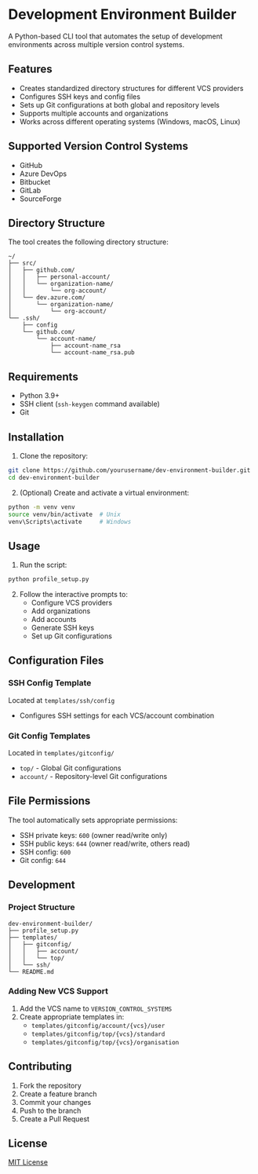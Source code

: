 # Development Environment Builder

A Python-based CLI tool that automates the setup of development environments across multiple version control systems.

## Features

- Creates standardized directory structures for different VCS providers
- Configures SSH keys and config files
- Sets up Git configurations at both global and repository levels
- Supports multiple accounts and organizations
- Works across different operating systems (Windows, macOS, Linux)

## Supported Version Control Systems

- GitHub
- Azure DevOps
- Bitbucket
- GitLab
- SourceForge

## Directory Structure

The tool creates the following directory structure:

```text
~/
├── src/
│   ├── github.com/
│   │   ├── personal-account/
│   │   └── organization-name/
│   │       └── org-account/
│   └── dev.azure.com/
│       └── organization-name/
│           └── org-account/
└── .ssh/
    ├── config
    └── github.com/
        └── account-name/
            ├── account-name_rsa
            └── account-name_rsa.pub
```

## Requirements

- Python 3.9+
- SSH client (`ssh-keygen` command available)
- Git

## Installation

1. Clone the repository:
```bash
git clone https://github.com/yourusername/dev-environment-builder.git
cd dev-environment-builder
```

2. (Optional) Create and activate a virtual environment:
```bash
python -m venv venv
source venv/bin/activate  # Unix
venv\Scripts\activate     # Windows
```

## Usage

1. Run the script:
```bash
python profile_setup.py
```

2. Follow the interactive prompts to:
   - Configure VCS providers
   - Add organizations
   - Add accounts
   - Generate SSH keys
   - Set up Git configurations

## Configuration Files

### SSH Config Template
Located at `templates/ssh/config`
- Configures SSH settings for each VCS/account combination

### Git Config Templates
Located in `templates/gitconfig/`
- `top/` - Global Git configurations
- `account/` - Repository-level Git configurations

## File Permissions

The tool automatically sets appropriate permissions:
- SSH private keys: `600` (owner read/write only)
- SSH public keys: `644` (owner read/write, others read)
- SSH config: `600`
- Git config: `644`

## Development

### Project Structure
```text
dev-environment-builder/
├── profile_setup.py
├── templates/
│   ├── gitconfig/
│   │   ├── account/
│   │   └── top/
│   └── ssh/
└── README.md
```

### Adding New VCS Support

1. Add the VCS name to `VERSION_CONTROL_SYSTEMS`
2. Create appropriate templates in:
   - `templates/gitconfig/account/{vcs}/user`
   - `templates/gitconfig/top/{vcs}/standard`
   - `templates/gitconfig/top/{vcs}/organisation`

## Contributing

1. Fork the repository
2. Create a feature branch
3. Commit your changes
4. Push to the branch
5. Create a Pull Request

## License

[MIT License](LICENSE)
